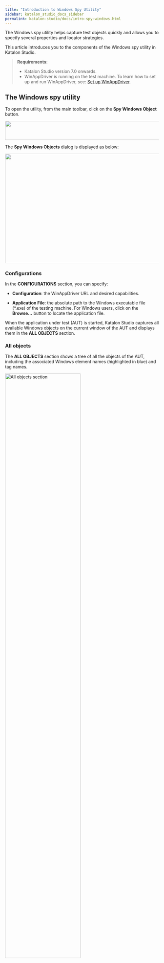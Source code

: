```yaml
---
title: "Introduction to Windows Spy Utility" 
sidebar: katalon_studio_docs_sidebar
permalink: katalon-studio/docs/intro-spy-windows.html 
---
```


The Windows spy utility helps capture test objects quickly and allows you to specify several properties and locator strategies.

This article introduces you to the components of the Windows spy utility in Katalon Studio.

> **Requirements**:
>
> * Katalon Studio version 7.0 onwards.
> * WinAppDriver is running on the test machine. To learn how to set up and run WinAppDriver, see: [Set up WinAppDriver](https://docs.katalon.com/katalon-studio/docs/setup-winappdriver.html).

## The Windows spy utility

To open the utility, from the main toolbar, click on the **Spy Windows Object** button.

<img src="https://github.com/katalon-studio/docs-images/raw/master/katalon-studio/docs/introduction-desktop-app-testing/Spy_Windows_Object.png" width="549" height="61.5">

The **Spy Windows Objects** dialog is displayed as below:

<img src="https://github.com/katalon-studio/docs-images/raw/master/katalon-studio/docs/spy-windows-object/Spy-windows-object-dialogue.png" width="532" height="358">

### Configurations

In the **CONFIGURATIONS** section, you can specify:

* **Configuration**: the WinAppDriver URL and desired capabilities.

* **Application File**: the absolute path to the Windows executable file (*.exe) of the testing machine. For Windows users, click on the **Browse...** button to locate the application file.

When the application under test (AUT) is started, Katalon Studio captures all available Windows objects on the current window of the AUT and displays them in the **ALL OBJECTS** section.

### All objects

The **ALL OBJECTS** section shows a tree of all the objects of the AUT, including the associated Windows element names (highlighted in blue) and tag names.

<img src="https://github.com/katalon-studio/docs-images/raw/master/katalon-studio/docs/spy-windows-object/Windows-Objects-Spy-1.png" width=70% alt="All objects section">

To add a Windows object, you need to check the checkbox on the left of the desired Windows object. The added object is then displayed in the **CAPTURED OBJECTS** section.

## Screen view

When an object is selected in the **ALL OBJECTS** section, the position of the associated element is highlighted in the **SCREEN VIEW**. This helps validate the selected Windows element.

[image-for-screen-view]

### Captured objects

The **CAPTURED OBJECTs** section shows all the captured Windows elements you want to add to the **Object Repository**.

To view details about a captured object, click on it. The detailed information is displayed in the **OBJECT PROPERTIES** section.

<img src="https://github.com/katalon-studio/docs-images/raw/master/katalon-studio/docs/spy-windows-object/highlight.png" width=70% alt="Captured objects section">

You can view and edit the object name, locator and properties before adding it to the **Object Repository**.

### Object properties

The **OBJECT PROPERTIES** section allows you to configure the following information:

* **Object Name**: the Windows object name.
* **Locator Strategy**: the type of object locator to identify the Windows element. To generate the object locator of the desired locator type, click on the **Generate** button.
* **Locator**: the generated object locator that can be customized.
* **Properties** table: all properties of the captured objects.

To add the captured objects to the **Object Repository**, click **OK** and select the target folder where you want to save the objects.

[image-for-selecting-object-repository-folder]

## View and edit the captured objects

You can view and edit the locator and properties of a captured object in the **Object** view.

From the **Tests Explorer**, expand the **Object Repository** section, and select the desired object.

[image]

Details about the captured object are displayed in the **Object** view as follows:

<img src="https://github.com/katalon-studio/docs-images/raw/master/katalon-studio/docs/spy-windows-object/Windows-Spy-Object-3.png" width=70% alt="Object view">

In the **Object** view, you can view and edit:

* **Locator**: the locator type and locator of the object.
* **Object Properties**: the properties of the object.